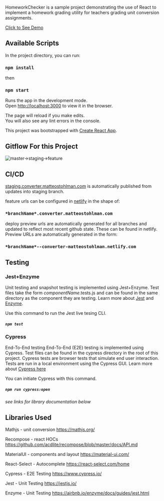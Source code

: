 
HomeworkChecker is a sample project demonstrating the use of React to implement a homework grading utility for teachers grading unit conversion assignments.

[Click to See Demo](https://converter.matteostohlman.com)

## Available Scripts

In the project directory, you can run:

### `npm install`

then

### `npm start`

Runs the app in the development mode.<br>
Open [http://localhost:3000](http://localhost:3000) to view it in the browser.

The page will reload if you make edits.<br>
You will also see any lint errors in the console.

This project was bootstrapped with [Create React App](https://github.com/facebook/create-react-app).

## Gitflow For this Project

![master->staging->feature](https://buddy.works/blog/images/gitflow.png)

## CI/CD

[staging.converter.matteostohlman.com](https://staging.converter.matteostohlman.com) is automatically published from updates into staging branch.

feature urls can be configured in [netlify](netlify.com) in the shape of:
  ### `*branchName*.converter.matteostohlman.com`

deploy preview urls are automatically generated for all branches and updated to reflect most recent github state. These can be found in netlify. Preview URLs are automatically generated in the form:
  ### `*branchName*--converter-matteostohlman.netlify.com`

 ## Testing
 
### Jest+Enzyme
Unit testing and snapshot testing is implemented using Jest+Enzyme. Test files take the form *componentName*.tests.js and can be found in the same directory as the component they are testing. Learn more about [Jest](https://jestjs.io/) and [Enzyme](https://airbnb.io/enzyme/docs/guides/jest.html).

Use this command to run the Jest live tesing CLI. 
  ##### `npm test`
  
  
  
### Cypress 
End-To-End testing
End-To-End (E2E) testing is implemented using Cypress. Test files can be found in the cypress directory in the root of this project. Cypress tests are browser tests that simulate end user interaction. Tests are run in a local environment using the Cypress GUI. Learn more about [Cypress here](https://www.cypress.io/)

You can initiate Cypress with this command.
  ##### `npm run cypress:open`
  


*see links for library documentation below*

 ## Libraries Used

Mathjs - unit conversion
https://mathjs.org/

Recompose - react HOCs
https://github.com/acdlite/recompose/blob/master/docs/API.md

MaterialUI - components and layout
https://material-ui.com/

React-Select - Autocomplete
https://react-select.com/home

Cypress - E2E Testing
https://www.cypress.io/

Jest - Unit Testing
https://jestjs.io/

Enzyme - Unit Testing
https://airbnb.io/enzyme/docs/guides/jest.html
